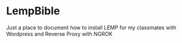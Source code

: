 # LempBible
Just a place to document how to install LEMP for my classmates with Wordpress and Reverse Proxy with NGROK
